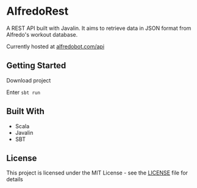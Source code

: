 # AlfredoRest

A REST API built with Javalin. It aims to retrieve data in JSON format from Alfredo's workout database.

Currently hosted at [alfredobot.com/api](alfredobot.com/api)


## Getting Started

Download project

Enter `sbt run`

## Built With

* Scala
* Javalin
* SBT

## License

This project is licensed under the MIT License - see the [LICENSE](LICENSE) file for details
